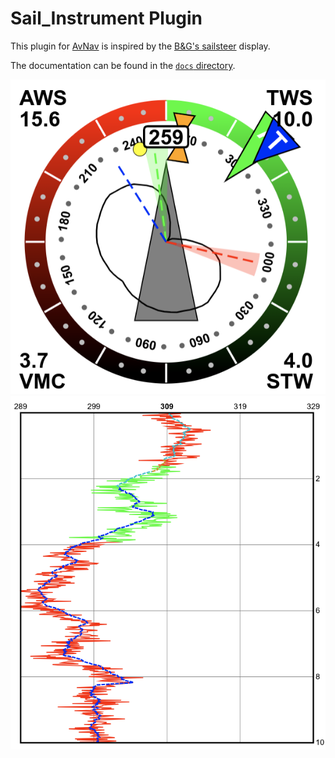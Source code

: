 # Sail_Instrument Plugin

This plugin for [AvNav](https://www.wellenvogel.net/software/avnav/docs/beschreibung.html?lang=en) is inspired by the [B&G's sailsteer](https://www.bandg.com/de-de/blog/sailsteer-with-mark-chisnell/) display.

The documentation can be found in the [`docs` directory](docs/0-Documentation.md).

![SailInstrument  in AvNav](docs/Images/widget.png)
![WinDplot in AvNav](docs/Images/windplot.png)
